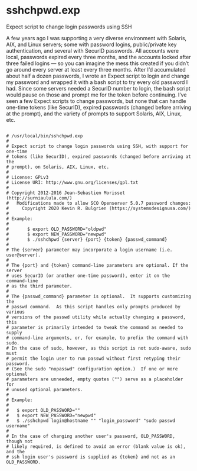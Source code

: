 
# sshchpwd.exp

Expect script to change login passwords using SSH

A few years ago I was supporting a very diverse environment with Solaris, AIX, and Linux servers; some with password logins, public/private key authentication, and several with SecurID passwords. All accounts were local, passwords expired every three months, and the accounts locked after three failed logins — so you can imagine the mess this created if you didn’t go around every server at least every three months. After I’d accumulated about half a dozen passwords, I wrote an Expect script to login and change my password and wrapped it with a bash script to try every old password I had. Since some servers needed a SecurID number to login, the bash script would pause on those and prompt me for the token before continuing. I’ve seen a few Expect scripts to change passwords, but none that can handle one-time tokens (like SecurID), expired passwords (changed before arriving at the prompt), and the variety of prompts to support Solaris, AIX, Linux, etc.

<pre><code>
# /usr/local/bin/sshchpwd.exp
#
# Expect script to change login passwords using SSH, with support for one-time
# tokens (like SecurID), expired passwords (changed before arriving at the
# prompt), on Solaris, AIX, Linux, etc.
#
# License: GPLv3
# License URI: http://www.gnu.org/licenses/gpl.txt
#
# Copyright 2012-2016 Jean-Sebastien Morisset (http://surniaulula.com/)
#   Modifications made to allow SCO Openserver 5.0.7 password changes:
#     Copyright 2020 Kevin R. Bulgrien (https://systemsdesignusa.com/)
#
# Example:
#
#       $ export OLD_PASSWORD="oldpwd"
#       $ export NEW_PASSWORD="newpwd"
#       $ ./sshchpwd {server} {port} {token} {passwd_command}
#
# The {server} parameter may incorporate a login username (i.e. user@server).
#
# The {port} and {token} command-line parameters are optional. If the server
# uses SecurID (or another one-time password), enter it on the command-line
# as the third parameter.
#
# The {passwd_command} parameter is optional.  It supports customizing the
# passwd command.  As this script handles only prompts produced by various
# versions of the passwd utility while actually changing a password, this
# parameter is primarily intended to tweak the command as needed to supply
# command-line arguments, or, for example, to prefix the command with sudo.
# In the case of sudo, however, as this script is not sudo-aware, sudo must
# permit the login user to run passwd without first retyping their password.
# (See the sudo "nopasswd" configuration option.)  If one or more optional
# parameters are unneeded, empty quotes ("") serve as a placeholder for
# unused optional parameters.
#
# Example:
#
#   $ export OLD_PASSWORD=""
#   $ export NEW_PASSWORD="newpwd"
#   $ ./sshchpwd login@hostname "" "login_password" "sudo passwd username"
#
# In the case of changing another user's password, OLD_PASSWORD, though not
# likely required, is defined to avoid an error (blank value is ok), and the
# ssh login user's password is supplied as {token} and not as an OLD_PASSWORD.
</code></pre>

